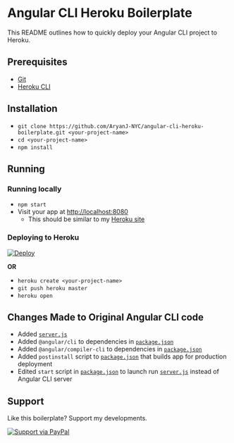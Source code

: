 # Angular CLI Heroku Boilerplate
This README outlines how to quickly deploy your Angular CLI project to Heroku.

## Prerequisites
* [Git](http://git-scm.com/)
* [Heroku CLI](https://devcenter.heroku.com/articles/heroku-cli)

## Installation
* `git clone https://github.com/AryanJ-NYC/angular-cli-heroku-boilerplate.git <your-project-name>`
* `cd <your-project-name>`
* `npm install`

## Running
### Running locally
* `npm start`
* Visit your app at [http://localhost:8080](http://localhost:8080)
  * This should be similar to my [Heroku site](https://angular-cli-heroku-boilerplate.herokuapp.com/)

### Deploying to Heroku
[![Deploy](https://www.herokucdn.com/deploy/button.svg)](https://heroku.com/deploy)

**OR**

* `heroku create <your-project-name>`
* `git push heroku master`
* `heroku open`

## Changes Made to Original Angular CLI code

* Added [`server.js`](https://github.com/AryanJ-NYC/angular-cli-heroku-boilerplate/blob/master/server.js)
* Added `@angular/cli` to dependencies in [`package.json`](https://github.com/AryanJ-NYC/angular-cli-heroku-boilerplate/blob/master/package.json)
* Added `@angular/compiler-cli` to dependencies in [`package.json`](https://github.com/AryanJ-NYC/angular-cli-heroku-boilerplate/blob/master/package.json)
* Added `postinstall` script to [`package.json`](https://github.com/AryanJ-NYC/angular-cli-heroku-boilerplate/blob/master/package.json) that builds app for production deployment
* Edited `start` script in [`package.json`](https://github.com/AryanJ-NYC/angular-cli-heroku-boilerplate/blob/master/package.json) to launch run [`server.js`](https://github.com/AryanJ-NYC/angular-cli-heroku-boilerplate/blob/master/server.js) instead of Angular CLI server

## Support
Like this boilerplate? Support my developments.

[![Support via PayPal](https://cdn.rawgit.com/twolfson/paypal-github-button/1.0.0/dist/button.svg)](https://www.paypal.me/AryanJ)
